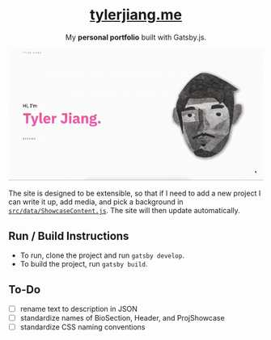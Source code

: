 <h1 align="center">
  <a href="https://tylerjiang.me">tylerjiang.me</a>
</h1>

<p align="center">My <b>personal portfolio</b> built with Gatsby.js.</p>

<p align="center">
  <img src="https://github.com/tyj144/tylerjiang.me/blob/master/demo.gif" alt="A scroll-through of my website">
</p>

The site is designed to be extensible, so that if I need to add a new project I can write it up, add media, and pick a background in [`src/data/ShowcaseContent.js`](https://github.com/tyj144/tylerjiang.me/blob/master/src/data/ShowcaseContent.js). The site will then update automatically.

## Run / Build Instructions
* To run, clone the project and run `gatsby develop`. 
* To build the project, run `gatsby build`.

## To-Do
- [ ] rename text to description in JSON
- [ ] standardize names of BioSection, Header, and ProjShowcase
- [ ] standardize CSS naming conventions
